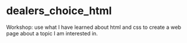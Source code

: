# dealers_choice_html
Workshop: use what I have learned about html and css to create a web page about a topic I am interested in.
